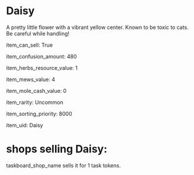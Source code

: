 # Daisy

A pretty little flower with a vibrant yellow center. Known to be toxic to cats. Be careful while handling!

item_can_sell: True

item_confusion_amount: 480

item_herbs_resource_value: 1

item_mews_value: 4

item_mole_cash_value: 0

item_rarity: Uncommon

item_sorting_priority: 8000

item_uid: Daisy

# shops selling Daisy:

taskboard_shop_name sells it for 1 task tokens.